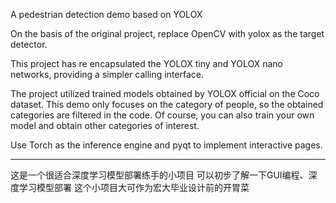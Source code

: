 A pedestrian detection demo based on YOLOX

On the basis of the original project, replace OpenCV with yolox as the target detector.

This project has re encapsulated the YOLOX tiny and YOLOX nano networks, providing a simpler calling interface.

The project utilized trained models obtained by YOLOX official on the Coco dataset. 
This demo only focuses on the category of people, so the obtained categories are filtered in the code. Of course, you can also train your own model and obtain other categories of interest.

Use Torch as the inference engine and pyqt to implement interactive pages.

------------------------------------------------------------------------------------

这是一个很适合深度学习模型部署练手的小项目
可以初步了解一下GUI编程、深度学习模型部署
这个小项目大可作为宏大毕业设计前的开胃菜
